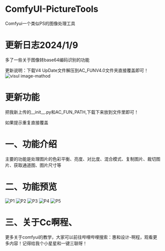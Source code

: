 # ComfyUI-PictureTools
Comfyui一个类似PS的图像处理工具
# 更新日志2024/1/9
多了一些关于图像转base64编码识别的功能

更新说明：下载V4 UpDate文件解压到AC_FUNV4.0文件夹直接覆盖即可！
![visul image-mathod](https://github.com/A719689614/ComfyUI-PictureTools/assets/142242136/45104a3f-601e-4687-b43d-24c533f8fbe7)


# 更新功能
把我新上传的__init__.py和AC_FUN_PATH,下载下来放到文件里即可！

如果提示重复直接覆盖
# 一、功能介绍
主要的功能是处理图片的色彩平衡、亮度、对比度、混合模式、复制图片、裁切图片、获取通道图、图片尺寸等

# 二、功能预览
![P1](https://github.com/A719689614/ComfyUI-PictureTools/assets/142242136/24e77cf8-51fb-4517-8afd-3947a62ffa12)
![P2](https://github.com/A719689614/ComfyUI-PictureTools/assets/142242136/1c25d8bc-c8c4-4c40-ab09-cab92355cec8)
![P3](https://github.com/A719689614/ComfyUI-PictureTools/assets/142242136/bf320399-42d0-4cb4-85fd-875f5dfff869)
![P4](https://github.com/A719689614/ComfyUI-PictureTools/assets/142242136/286f8b9a-d9be-4c7b-968f-abed7b14cb7c)
![P5](https://github.com/A719689614/ComfyUI-PictureTools/assets/142242136/da32e47c-29a9-49f6-8929-290ec0e2691b)
# 三、关于Cc啊程、
更多关于comfyui的教学，大家可以前往哔哩哔哩搜索：惠和设计-啊程，观看更多内容！记得给我个小星星和一键三联呀！
